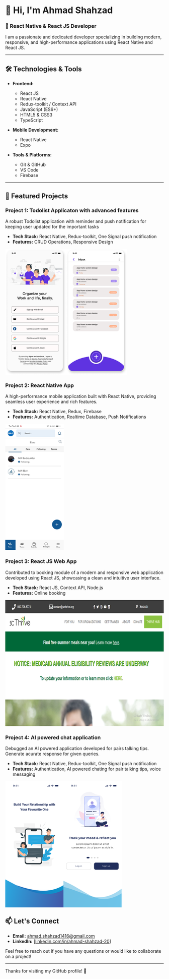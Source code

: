 # 👋 Hi, I'm Ahmad Shahzad

### 🚀 React Native & React JS Developer

I am a passionate and dedicated developer specializing in building modern, responsive, and high-performance applications using React Native and React JS. 

---

## 🛠️ Technologies & Tools

- **Frontend:** 
  - React JS
  - React Native
  - Redux-toolkit / Context API
  - JavaScript (ES6+)
  - HTML5 & CSS3
  - TypeScript

- **Mobile Development:**
  - React Native
  - Expo

- **Tools & Platforms:**
  - Git & GitHub
  - VS Code
  - Firebase

---

## 🌟 Featured Projects

### Project 1: Todolist Applicaton with advanced features
A robust Todolist application with reminder and push notification for keeping user updated for the important tasks

- **Tech Stack:** React Native, Redux-toolkit, One Signal push notification
- **Features:** CRUD Operations, Responsive Design

<div style="display: flex;">
  <img src="./Sign in.png" alt="react native application developer" height="400">
  <img src="./todoistHome.png" alt="react native application developer" height="400">
</div>

### Project 2: React Native App
A high-performance mobile application built with React Native, providing seamless user experience and rich features.

- **Tech Stack:** React Native, Redux, Firebase
- **Features:** Authentication, Realtime Database, Push Notifications

 <img src="./ImaTeam.jpg" alt="react native application developer" height="400">

### Project 3: React JS Web App
Contributed to booking module of a modern and responsive web application developed using React JS, showcasing a clean and intuitive user interface.

- **Tech Stack:** React JS, Context API, Node.js
- **Features:** Online booking

<img src="./scthrive.png" alt="reactjs application developer" height="400">

### Project 4: AI powered chat application
Debugged an AI powered application developed for pairs talking tips. Generate acurate response for given queries.

- **Tech Stack:** React Native, Redux-toolkit, One Signal push notification
- **Features:** Authentication, AI powered chating for pair talking tips, voice messaging

<div style="display: flex;">
  <img src="./Splash screen.png" alt="react native application developer" height="400">
  <img src="./Onboarding screen.png" alt="react native application developer" height="400">
</div>

## 📫 Let's Connect

- **Email:** [ahmad.shahzad1416@gmail.com](mailto:ahmad.shahzad1416@gmail.com)
- **LinkedIn:** [[linkedin.com/in/ahmad-shahzad-20](https://www.linkedin.com/in/ahmad-shahzad-20/)]

Feel free to reach out if you have any questions or would like to collaborate on a project!

---
Thanks for visiting my GitHub profile! 🚀
